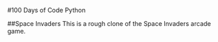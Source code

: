 #100 Days of Code Python

##Space Invaders
This is a rough clone of the Space Invaders arcade game. 